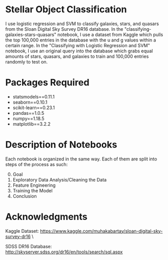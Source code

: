 # Stellar Object Classification
I use logistic regression and SVM to classify galaxies, stars, and quasars from the Sloan Digital Sky Survey DR16 database. In the "classifying-galaxies-stars-quasars" notebook, I use a dataset from Kaggle which pulls the top 100,000 entries in the database with the u and g values within a certain range. In the "Classifying with Logistic Regression and SVM" notebook, I use an original query into the database which grabs equal amounts of stars, quasars, and galaxies to train and 100,000 entries randomly to test on.

# Packages Required
* statsmodels==0.11.1
* seaborn==0.10.1
* scikit-learn==0.23.1
* pandas==1.0.5
* numpy==1.18.5
* matplotlib==3.2.2

# Description of Notebooks
Each notebook is organized in the same way. Each of them are split into steps of the process as such:

0. Goal
1. Exploratory Data Analysis/Cleaning the Data
2. Feature Engineering
3. Training the Model
4. Conclusion

# Acknowledgments
Kaggle Dataset: https://www.kaggle.com/muhakabartay/sloan-digital-sky-survey-dr16 \\

SDSS DR16 Database: http://skyserver.sdss.org/dr16/en/tools/search/sql.aspx

